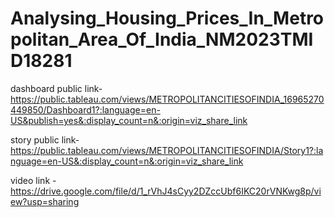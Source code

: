 # Analysing_Housing_Prices_In_Metropolitan_Area_Of_India_NM2023TMID18281


dashboard public link-https://public.tableau.com/views/METROPOLITANCITIESOFINDIA_16965270449850/Dashboard1?:language=en-US&publish=yes&:display_count=n&:origin=viz_share_link

story public link-https://public.tableau.com/views/METROPOLITANCITIESOFINDIA/Story1?:language=en-US&:display_count=n&:origin=viz_share_link

video link -https://drive.google.com/file/d/1_rVhJ4sCyy2DZccUbf6IKC20rVNKwg8p/view?usp=sharing
